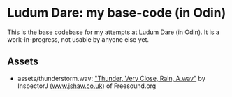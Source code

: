 # Ludum Dare: my base-code (in Odin)

This is the base codebase for my attempts at Ludum Dare (in Odin). It is a
work-in-progress, not usable by anyone else yet.

## Assets

* assets/thunderstorm.wav: ["Thunder, Very Close, Rain, A.wav"][thunder] by
  InspectorJ (www.jshaw.co.uk) of Freesound.org

[thunder]: https://freesound.org/people/InspectorJ/sounds/360328/ "Thunder, Very Close, Rain, A.wav"
